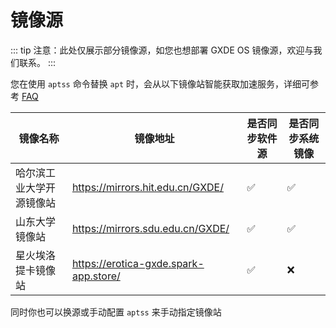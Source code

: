 # 镜像源

::: tip
注意：此处仅展示部分镜像源，如您也想部署 GXDE OS 镜像源，欢迎与我们联系。
:::

您在使用 `aptss` 命令替换 `apt` 时，会从以下镜像站智能获取加速服务，详细可参考 [FAQ](/install/faq)

| 镜像名称 | 镜像地址 | 是否同步软件源 | 是否同步系统镜像 |
| --- | --- | --- | --- |
| 哈尔滨工业大学开源镜像站 | https://mirrors.hit.edu.cn/GXDE/ | ✅ | ✅ |
| 山东大学镜像站 | https://mirrors.sdu.edu.cn/GXDE/ | ✅ | ✅ |
| 星火埃洛提卡镜像站 | https://erotica-gxde.spark-app.store/ | ✅ | ❌ |

同时你也可以换源或手动配置 `aptss` 来手动指定镜像站